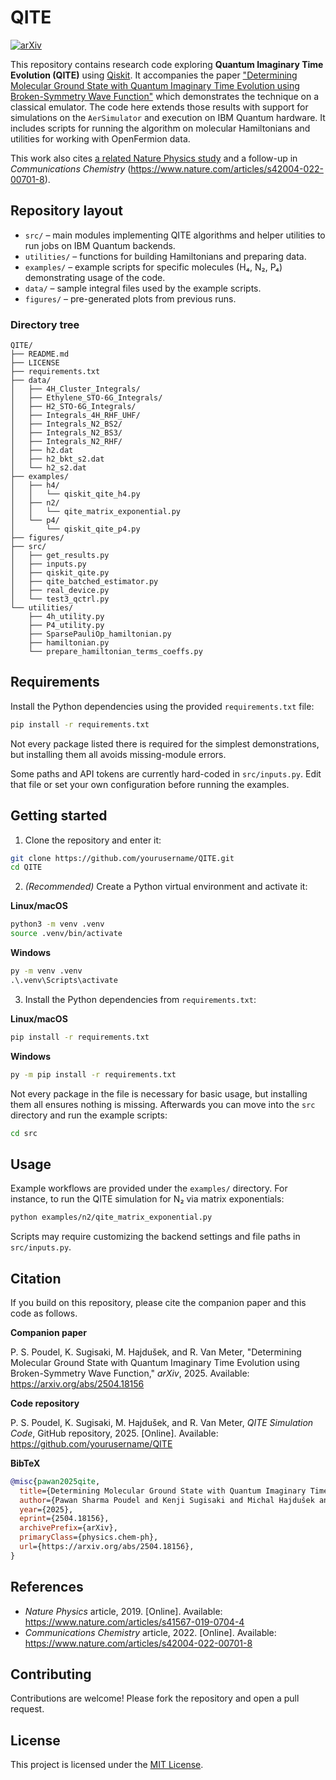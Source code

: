 # QITE
[![arXiv](https://img.shields.io/badge/arXiv-2504.18156-B31B1B.svg)](https://arxiv.org/abs/2504.18156)

This repository contains research code exploring **Quantum Imaginary Time Evolution (QITE)** using [Qiskit](https://qiskit.org/). It accompanies the paper ["Determining Molecular Ground State with Quantum Imaginary Time Evolution using Broken-Symmetry Wave Function"](https://arxiv.org/abs/2504.18156) which demonstrates the technique on a classical emulator. The code here extends those results with support for simulations on the `AerSimulator` and execution on IBM Quantum hardware. It includes scripts for running the algorithm on molecular Hamiltonians and utilities for working with OpenFermion data.

This work also cites [a related Nature Physics study](https://www.nature.com/articles/s41567-019-0704-4) and a follow-up in *Communications Chemistry* (https://www.nature.com/articles/s42004-022-00701-8).

## Repository layout

- `src/` – main modules implementing QITE algorithms and helper utilities to run jobs on IBM Quantum backends.
- `utilities/` – functions for building Hamiltonians and preparing data.
- `examples/` – example scripts for specific molecules (H₄, N₂, P₄) demonstrating usage of the code.
- `data/` – sample integral files used by the example scripts.
- `figures/` – pre-generated plots from previous runs.

### Directory tree

```
QITE/
├── README.md
├── LICENSE
├── requirements.txt
├── data/
│   ├── 4H_Cluster_Integrals/
│   ├── Ethylene_STO-6G_Integrals/
│   ├── H2_STO-6G_Integrals/
│   ├── Integrals_4H_RHF_UHF/
│   ├── Integrals_N2_BS2/
│   ├── Integrals_N2_BS3/
│   ├── Integrals_N2_RHF/
│   ├── h2.dat
│   ├── h2_bkt_s2.dat
│   └── h2_s2.dat
├── examples/
│   ├── h4/
│   │   └── qiskit_qite_h4.py
│   ├── n2/
│   │   └── qite_matrix_exponential.py
│   └── p4/
│       └── qiskit_qite_p4.py
├── figures/
├── src/
│   ├── get_results.py
│   ├── inputs.py
│   ├── qiskit_qite.py
│   ├── qite_batched_estimator.py
│   ├── real_device.py
│   └── test3_qctrl.py
└── utilities/
    ├── 4h_utility.py
    ├── P4_utility.py
    ├── SparsePauliOp_hamiltonian.py
    ├── hamiltonian.py
    └── prepare_hamiltonian_terms_coeffs.py
```

## Requirements

Install the Python dependencies using the provided `requirements.txt` file:

```bash
pip install -r requirements.txt
```

Not every package listed there is required for the simplest demonstrations, but installing them all avoids missing-module errors.

Some paths and API tokens are currently hard-coded in `src/inputs.py`. Edit that file or set your own configuration before running the examples.

## Getting started

1. Clone the repository and enter it:

```bash
git clone https://github.com/yourusername/QITE.git
cd QITE
```

2. *(Recommended)* Create a Python virtual environment and activate it:

**Linux/macOS**

```bash
python3 -m venv .venv
source .venv/bin/activate
```

**Windows**

```cmd
py -m venv .venv
.\.venv\Scripts\activate
```

3. Install the Python dependencies from `requirements.txt`:

**Linux/macOS**

```bash
pip install -r requirements.txt
```

**Windows**

```cmd
py -m pip install -r requirements.txt
```

Not every package in the file is necessary for basic usage, but installing them all ensures nothing is missing. Afterwards you can move into the `src` directory and run the example scripts:

```bash
cd src
```

## Usage

Example workflows are provided under the `examples/` directory. For instance, to run the QITE simulation for N₂ via matrix exponentials:

```bash
python examples/n2/qite_matrix_exponential.py
```

Scripts may require customizing the backend settings and file paths in `src/inputs.py`.

## Citation

If you build on this repository, please cite the companion paper and this code as follows.

**Companion paper**

P. S. Poudel, K. Sugisaki, M. Hajdušek, and R. Van Meter, "Determining Molecular Ground State with Quantum Imaginary Time Evolution using Broken-Symmetry Wave Function," *arXiv*, 2025. Available: <https://arxiv.org/abs/2504.18156>

**Code repository**

P. S. Poudel, K. Sugisaki, M. Hajdušek, and R. Van Meter, *QITE Simulation Code*, GitHub repository, 2025. [Online]. Available: <https://github.com/yourusername/QITE>

**BibTeX**

```bibtex
@misc{pawan2025qite,
  title={Determining Molecular Ground State with Quantum Imaginary Time Evolution using Broken-Symmetry Wave Function},
  author={Pawan Sharma Poudel and Kenji Sugisaki and Michal Hajdušek and Rodney Van Meter},
  year={2025},
  eprint={2504.18156},
  archivePrefix={arXiv},
  primaryClass={physics.chem-ph},
  url={https://arxiv.org/abs/2504.18156},
}
```

## References

- *Nature Physics* article, 2019. [Online]. Available: <https://www.nature.com/articles/s41567-019-0704-4>
- *Communications Chemistry* article, 2022. [Online]. Available: <https://www.nature.com/articles/s42004-022-00701-8>

## Contributing

Contributions are welcome! Please fork the repository and open a pull request.

## License

This project is licensed under the [MIT License](LICENSE).